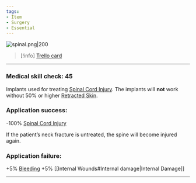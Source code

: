 ```yaml
---
tags:
- Item
- Surgery
- Essential
---
```


![spinal.png\|200](/Items/Spinal%20Cord%20Implants%20-%20Attachments/6718845db30472d958dd7ca3.png)

> [!info] [Trello card](https://trello.com/c/jiMh7wmV/105-spinal-cord-implants)

---

### Medical skill check: 45

Implants used for treating [Spinal Cord Injury](../Head_Brain/Spinal%20Cord%20Injury.md). The implants will **not** work without 50% or higher [Retracted Skin](../Surgery/Retracted%20Skin.md).

### Application success:

\-100% [Spinal Cord Injury](../Head_Brain/Spinal%20Cord%20Injury.md)

If the patient’s neck fracture is untreated, the spine will become injured again.

### Application failure:

\+5% [Bleeding](../Any%20bodypart/Bleeding.md)
\+5% [[Internal Wounds#Internal damage|Internal Damage]]

---


